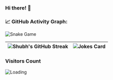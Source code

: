 ### Hi there! 👋

### 📈 GitHub Activity Graph:
![Snake Game](https://scorchy38.github.io/scorchy38/github-contribution-grid-snake.svg)

| ![Shubh's GitHub Streak](https://github-readme-streak-stats-eight.vercel.app?user=scorchy38) | ![Jokes Card](https://readme-jokes.vercel.app/api) |
| --- | --- |

### Visitors Count
<img align="left" src = "https://profile-counter.glitch.me/scorchy38/count.svg" alt ="Loading">
